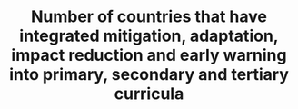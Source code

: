 ---
data_non_statistical: false
date_metadata_updated: January 2017
goal_meta_link: http://unstats.un.org/sdgs/files/metadata-compilation/Metadata-Goal-13.pdf
goal_meta_link_page: 12
graph: binary
graph_status_notes: Posted
graph_title: 'Has the US established climate change mitigation, adaption and impact
  reduction into its primary, secondary, and tertiary educational curricula? '
graph_type: line
graph_type_description: null
has_metadata: false
indicator: 13.3.1
indicator_name: Number of countries that have integrated mitigation, adaptation, impact
  reduction and early warning into primary, secondary and tertiary curricula
indicator_sort_order: 13.03.01
indicator_variable: null
layout: indicator
permalink: /13-3-1/
published: true
reporting_status: notstarted
sdg_goal: 13
source_active_1: true
source_agency_staff_email_1: Tom.Snyder@ed.gov
source_agency_staff_name_1: Tom Snyder
source_agency_survey_dataset_1: National Center for Education Statistics
source_notes_1: null
source_title_1: null
target: Improve education, awareness-raising and human and institutional capacity
  on climate change mitigation, adaptation, impact reduction and early warning.
target_id: '13.3'
time_period: Annual
title: Number of countries that have integrated mitigation, adaptation, impact reduction
  and early warning into primary, secondary and tertiary curricula
un_custodial_agency: 'UNFCCC, UNESCO-UIS, (Partnering Agencies: UNEP, WHO, WMO, FAO)'
un_designated_tier: '3'
unit_of_measure: Yes/no
us_method_of_computation: "Since the United States has a federal education system\
  \ there is no nationally designated curricula for public or private schools.  While\
  \ schools typically do cover some aspects of climate change science, there is a\
  \ wide range in the scope and intensity of these curricula across state and local\
  \ jurisdictions that make curricula decisions. A recent study by the National Center\
  \ for Climate Change Education and Penn State University (http://people.oregonstate.edu/~schmita2/Outreach/TeacherWS_2016/plutzer16sci.pdf)\
  \ found that nearly all students were exposed to at least some material on climate\
  \ change during their school years. Three in four science teachers allocate at least\
  \ an hour to discussing recent global warming in their formal lesson plans. Most\
  \ science teachers reported covering the greenhouse effect (66%), the carbon cycle\
  \ (63%), and four or more observable consequences, such as sea-level rise, or changes\
  \ in seasonal patterns, like the flowering of plants and animal migrations. About\
  \ 30% of teachers emphasized that recent global warming \u201Cis likely due to natural\
  \ causes,\u201D and 12% did not emphasize human causes. Of teachers who teach climate\
  \ change, 31% reported emphasizing both the scientific consensus that recent global\
  \ warming is due to human activity and that many scientists believe recent increases\
  \ in temperature are due to natural causes."
variable_description: null
variable_notes: null
---